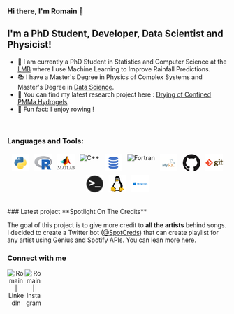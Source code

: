 ### Hi there, I'm Romain 👋

## I'm a PhD Student, Developer, Data Scientist and Physicist!

- 🔭 I am currently a PhD Student in Statistics and Computer Science at the [LMB][lmb] where I use Machine Learning to Improve Rainfall Predictions.
- 📚 I have a Master's Degree in Physics of Complex Systems and Master's Degree in [Data Science][sise].
- 🚀 You can find my latest research project here : [Drying of Confined PMMa Hydrogels][mit]
- 🚣 Fun fact: I enjoy rowing !

<br />

### Languages and Tools:
<p align="center">
<img src="https://raw.githubusercontent.com/github/explore/80688e429a7d4ef2fca1e82350fe8e3517d3494d/topics/python/python.png" alt="Python" height="40" style="vertical-align:top; margin:4px">
<img src="https://raw.githubusercontent.com/github/explore/80688e429a7d4ef2fca1e82350fe8e3517d3494d/topics/r/r.png" alt="R" height="40" style="vertical-align:top; margin:4px">
<img src="https://raw.githubusercontent.com/github/explore/80688e429a7d4ef2fca1e82350fe8e3517d3494d/topics/matlab/matlab.png" alt="MatLab" height="40" style="vertical-align:top; margin:4px">
<img src="https://raw.githubusercontent.com/isocpp/logos/master/cpp_logo.png" alt="C++" height="40" style="vertical-align:top; margin:4px">
<img src="https://raw.githubusercontent.com/github/explore/80688e429a7d4ef2fca1e82350fe8e3517d3494d/topics/sql/sql.png" alt="SQL" height="40" style="vertical-align:top; margin:4px">
<img src="https://camo.githubusercontent.com/3ef02cae8ad75729d37bb1f2149403df75bd446355b1e55f502c0f709272d1f6/68747470733a2f2f75706c6f61642e77696b696d656469612e6f72672f77696b6970656469612f636f6d6d6f6e732f622f62362f466f727472616e2e706e67" alt="Fortran" height="40" style="vertical-align:top; margin:4px">
<img src="https://raw.githubusercontent.com/github/explore/80688e429a7d4ef2fca1e82350fe8e3517d3494d/topics/mysql/mysql.png" alt="MySQL" height="40" style="vertical-align:top; margin:4px">
<img src="https://raw.githubusercontent.com/github/explore/78df643247d429f6cc873026c0622819ad797942/topics/github/github.png" alt="Github" height="40" style="vertical-align:top; margin:4px">
<img src="https://raw.githubusercontent.com/github/explore/80688e429a7d4ef2fca1e82350fe8e3517d3494d/topics/git/git.png" alt="Git" height="40" style="vertical-align:top; margin:4px">
<img src="https://raw.githubusercontent.com/github/explore/80688e429a7d4ef2fca1e82350fe8e3517d3494d/topics/terminal/terminal.png" alt="Terminal" height="40" style="vertical-align:top; margin:4px">
<img src="https://raw.githubusercontent.com/github/explore/80688e429a7d4ef2fca1e82350fe8e3517d3494d/topics/linux/linux.png" alt="Linux" height="40" style="vertical-align:top; margin:4px">
<img src="https://raw.githubusercontent.com/github/explore/80688e429a7d4ef2fca1e82350fe8e3517d3494d/topics/windows/windows.png" alt="Windows" height="40" style="vertical-align:top; margin:4px">
 
</p>
<br />
### Latest project **Spotlight On The Credits**

The goal of this project is to give more credit to **all the artists** behind songs. I decided to create a Twitter bot ([@SpotCreds](https://twitter.com/SpotCredits)) that can create playlist for any artist using Genius and Spotify APIs. You can lean more [here](https://github.com/rpic84/spotcreds).
<br />

### Connect with me
<p align="center">
 <a href="https://www.linkedin.com/in/romain-pic/">
         <img align="left" alt="Romain | LinkedIn" width="40px" src="https://cdn.jsdelivr.net/npm/simple-icons@v3/icons/linkedin.svg" />
 </a>
 <a href="https://www.instagram.com/pic_romain/">
        <img align="left" alt="Romain | Instagram" width="40px" src="https://cdn.jsdelivr.net/npm/simple-icons@v3/icons/instagram.svg" />
 </a>
</p>

<br />


[mit]:https://gfm.aps.org/meetings/dfd-2019/5d8028c3199e4c429a9b317e
[lmb]:http://lmb.univ-fcomte.fr/
[sise]:https://www.univ-lyon2.fr/master-2-informatique-statistique-et-informatique-sise-1
[youtube]: https://www.youtube.com/watch?v=Er_yD7y2ZcU&feature=youtu.be
[instagram]: https://www.instagram.com/pic_romain/
[linkedin]: https://www.linkedin.com/in/romain-pic/
